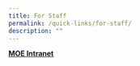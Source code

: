 ```yaml
---
title: For Staff
permalink: /quick-links/for-staff/
description: ""
---
```

[**MOE Intranet**](https://intranet.moe.gov.sg/Pages/Home.aspx)